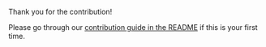 Thank you for the contribution!

Please go through our [contribution guide in the README](../README.md) if this is your first time.
